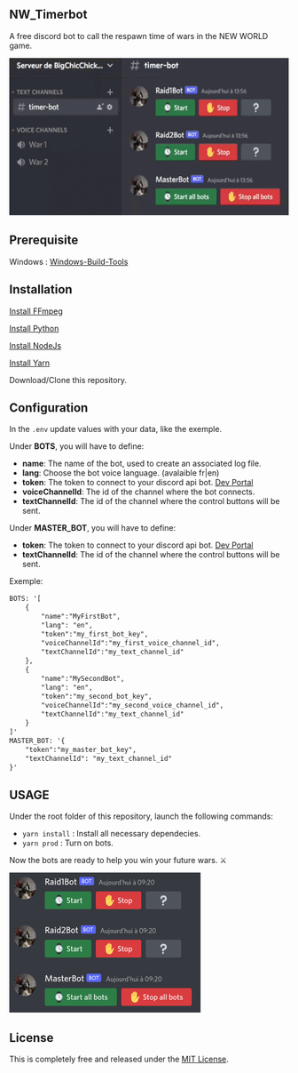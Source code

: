 NW_Timerbot
--------------

A free discord bot to call the respawn time of wars in the NEW WORLD game.

![](https://github.com/BigChicChicken/NW_TimerBot/blob/main/demo.gif "Demo")

Prerequisite
--------------

Windows : [Windows-Build-Tools](https://www.npmjs.com/package/windows-build-tools)

Installation
--------------

[Install FFmpeg](https://ffmpeg.org/)

[Install Python](https://www.python.org/)

[Install NodeJs](https://nodejs.org/)

[Install Yarn](https://yarnpkg.com/)

Download/Clone this repository.

Configuration
--------------
In the `.env` update values with your data, like the exemple.

Under **BOTS**, you will have to define:
- **name**: The name of the bot, used to create an associated log file.
- **lang**: Choose the bot voice language. (avalaible fr|en)
- **token**: The token to connect to your discord api bot. [Dev Portal](https://discord.com/developers)
- **voiceChannelId**: The id of the channel where the bot connects.
- **textChannelId**: The id of the channel where the control buttons will be sent.

Under **MASTER_BOT**, you will have to define:
- **token**: The token to connect to your discord api bot. [Dev Portal](https://discord.com/developers)
- **textChannelId**: The id of the channel where the control buttons will be sent.

Exemple:
```dotenv
BOTS: '[
    {
        "name":"MyFirstBot",
        "lang": "en",
        "token":"my_first_bot_key",
        "voiceChannelId":"my_first_voice_channel_id",
        "textChannelId":"my_text_channel_id"
    },
    {
        "name":"MySecondBot",
        "lang": "en",
        "token":"my_second_bot_key",
        "voiceChannelId":"my_second_voice_channel_id",
        "textChannelId":"my_text_channel_id"
    }
]'
MASTER_BOT: '{
    "token":"my_master_bot_key",
    "textChannelId": "my_text_channel_id"
}'
```

USAGE
----------

Under the root folder of this repository, launch the following commands:
- `yarn install` : Install all necessary dependecies.
- `yarn prod` : Turn on bots.

Now the bots are ready to help you win your future wars. ⚔️

![](https://github.com/BigChicChicken/NW_TimerBot/blob/main/screenshot.png "Screenshot")

License
----------

This is completely free and released under the [MIT License](https://github.com/BigChicChicken/NW_TimerBot/blob/main/LICENSE).
